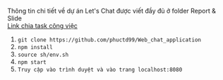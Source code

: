 Thông tin chi tiết về dự án Let's Chat được viết đầy đủ ở folder Report & Slide
<br/>
<a href="https://docs.google.com/spreadsheets/d/1r1XkFP6wf1ARvFa_k_qj7CYRpADcoELrOA5vRbfriqI/edit?fbclid=IwAR2iL8F9IP20jtNpwYv8r1nLXkKvUuWFX4FVd6nbQCZA-uFk-uYHB-gckJk#gid=115308509" target="_blank">Link chia task công việc</a>
1. ```git clone https://github.com/phuctd99/Web_chat_application```
2. ```npm install```
3. ```source sh/env.sh```
4. ```npm start```
5. ```Truy cập vào trình duyệt và vào trang localhost:8080```



